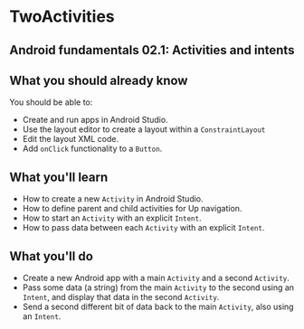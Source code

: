 # TwoActivities

    
## Android fundamentals 02.1: Activities and intents



## What you should already know

You should be able to:

-   Create and run apps in Android Studio.
-   Use the layout editor to create a layout within a  `ConstraintLayout`
-   Edit the layout XML code.
-   Add  `onClick`  functionality to a  `Button`.

## What you'll learn

-   How to create a new  `Activity`  in Android Studio.
-   How to define parent and child activities for Up navigation.
-   How to start an  `Activity`  with an explicit  `Intent`.
-   How to pass data between each  `Activity`  with an explicit  `Intent`.

## What you'll do

-   Create a new Android app with a main  `Activity`  and a second  `Activity`.
-   Pass some data (a string) from the main  `Activity`  to the second using an  `Intent`, and display that data in the second  `Activity`.
-   Send a second different bit of data back to the main  `Activity`, also using an  `Intent`.
